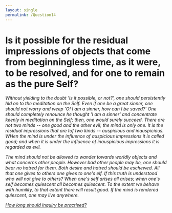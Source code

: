 ```yaml
---
layout: single
permalink: /Question14
---
```

# Is it possible for the residual impressions of objects that come from beginningless time, as it were, to be resolved, and for one to remain as the pure Self?

_Without yielding to the doubt 'Is it possible, or not?', one should persistently hld on to the meditation on the Self. Even if one be a great sinner, one should not worry and weep 'O! I am a sinner, how can I be saved?' One should completely renounce he thought 'I am a sinner' and concentrate keenly in meditation on the Self; then, one would surely succeed. There are not two minds -- one good and the other evil; the mind is only one. It is the residual impressions that are tof two kinds -- auspicious and inauspicious. WHen the mind is under the influence of auspicious impressions it is called good; and when it is under the influence of inauspicious impressions it is regarded as evil._

_The mind should not be allowed to wander towards worldly objects and what concerns other people. However bad other people may be, one should bear no hatred for them. Both desire and hatred should be eschewed. All that one gives to others one gives to one's elf. If this truth is understood who will not give to others? When one's self arises all arises; when one's self becomes quiescent all becomes quiescent. To the extent we behave with humility, to that extent there will result good. If the mind is rendered quiescent, one may live anywhere._


[_How long should inquiry be practised?_](/Question15)
